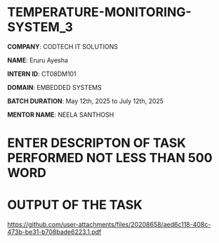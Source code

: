 # TEMPERATURE-MONITORING-SYSTEM_3

**COMPANY**: CODTECH IT SOLUTIONS

**NAME**: Eruru Ayesha 

**INTERN ID**: CT08DM101

**DOMAIN**: EMBEDDED SYSTEMS 

**BATCH DURATION**: May 12th, 2025 to July 12th, 2025

**MENTOR NAME**: NEELA SANTHOSH

# ENTER DESCRIPTON OF TASK PERFORMED NOT LESS THAN 500 WORD 

# OUTPUT OF THE TASK 

https://github.com/user-attachments/files/20208658/aed6c118-408c-473b-be31-b708bade6223.1.pdf
